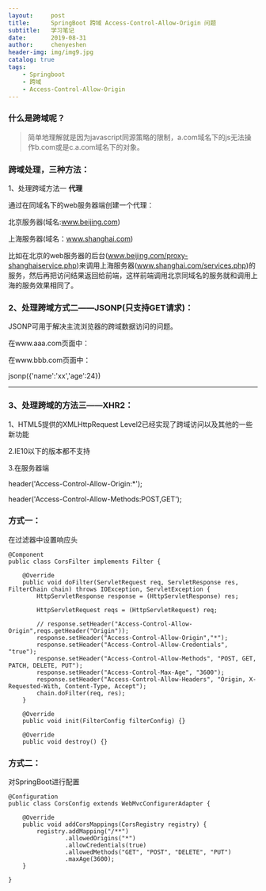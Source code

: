 ```yaml
---
layout:     post
title:      SpringBoot 跨域 Access-Control-Allow-Origin 问题
subtitle:   学习笔记
date:       2019-08-31
author:     chenyeshen
header-img: img/img9.jpg
catalog: true
tags:
    - Springboot
    - 跨域
    - Access-Control-Allow-Origin
---
```


### **什么是跨域呢？**

> 简单地理解就是因为javascript同源策略的限制，a.com域名下的js无法操作b.com或是c.a.com域名下的对象。

### **跨域处理，三种方法：**

1、处理跨域方法一 **代理**

通过在同域名下的web服务器端创建一个代理： 

北京服务器(域名:www.beijing.com) 

上海服务器(域名：www.shanghai.com) 

比如在北京的web服务器的后台(www.beijing.com/proxy-shanghaiservice.php)来调用上海服务器(www.shanghai.com/services.php)的服务，然后再把访问结果返回给前端，这样前端调用北京同域名的服务就和调用上海的服务效果相同了。

### **2、处理跨域方式二——JSONP(只支持GET请求)：**

JSONP可用于解决主流浏览器的跨域数据访问的问题。 

在www.aaa.com页面中： 

<script> 

function jsonp(json){ 

alert(json["name"]); 

} 

</script> 

<script src="http;//www.bbb.com/jsonp.js"></script> 

在www.bbb.com页面中： 

jsonp({'name':'xx','age':24})

****

### **3、处理跨域的方法三——XHR2：**

1、HTML5提供的XMLHttpRequest Level2已经实现了跨域访问以及其他的一些新功能 

2.IE10以下的版本都不支持 

3.在服务器端 

header('Access-Control-Allow-Origin:*'); 

header('Access-Control-Allow-Methods:POST,GET'); 

### 方式一： 

在过滤器中设置响应头

```
@Component
public class CorsFilter implements Filter {

    @Override
    public void doFilter(ServletRequest req, ServletResponse res, FilterChain chain) throws IOException, ServletException {
        HttpServletResponse response = (HttpServletResponse) res;

        HttpServletRequest reqs = (HttpServletRequest) req;

        // response.setHeader("Access-Control-Allow-Origin",reqs.getHeader("Origin"));
        response.setHeader("Access-Control-Allow-Origin","*");
        response.setHeader("Access-Control-Allow-Credentials", "true");
        response.setHeader("Access-Control-Allow-Methods", "POST, GET, PATCH, DELETE, PUT");
        response.setHeader("Access-Control-Max-Age", "3600");
        response.setHeader("Access-Control-Allow-Headers", "Origin, X-Requested-With, Content-Type, Accept");
        chain.doFilter(req, res);
    }

    @Override
    public void init(FilterConfig filterConfig) {}

    @Override
    public void destroy() {}

```

### 方式二： 

对SpringBoot进行配置

```
@Configuration  
public class CorsConfig extends WebMvcConfigurerAdapter {  

    @Override  
    public void addCorsMappings(CorsRegistry registry) {  
        registry.addMapping("/**")  
                .allowedOrigins("*")  
                .allowCredentials(true)  
                .allowedMethods("GET", "POST", "DELETE", "PUT")  
                .maxAge(3600);  
    }  

}  
```